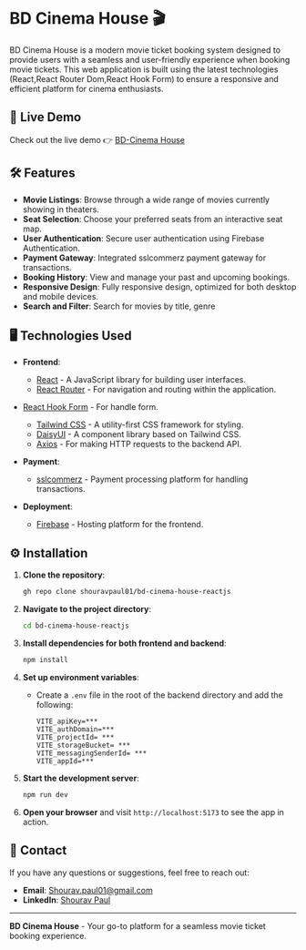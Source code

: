 # BD Cinema House 🎬

BD Cinema House is a modern movie ticket booking system designed to provide users with a seamless and user-friendly experience when booking movie tickets. This web application is built using the latest technologies (React,React Router Dom,React Hook Form) to ensure a responsive and efficient platform for cinema enthusiasts.

## 🚀 Live Demo

Check out the live demo  👉 [BD-Cinema House](https://bd-cinema-house.web.app/) 

## 🛠️ Features

- **Movie Listings**: Browse through a wide range of movies currently showing in theaters.
- **Seat Selection**: Choose your preferred seats from an interactive seat map.
- **User Authentication**: Secure user authentication using Firebase Authentication.
- **Payment Gateway**: Integrated sslcommerz payment gateway for  transactions.
- **Booking History**: View and manage your past and upcoming bookings.
- **Responsive Design**: Fully responsive design, optimized for both desktop and mobile devices.
- **Search and Filter**: Search for movies by title, genre

## 🖥️ Technologies Used

- **Frontend**:
  - [React](https://reactjs.org/) - A JavaScript library for building user interfaces.
  - [React Router](https://reactrouter.com/) - For navigation and routing within the application.
- [React Hook Form](https://react-hook-form.com/) - For handle form.
  - [Tailwind CSS](https://tailwindcss.com/) - A utility-first CSS framework for styling.
  - [DaisyUI](https://daisyui.com/) - A component library based on Tailwind CSS.
  - [Axios](https://axios-http.com/) - For making HTTP requests to the backend API.
  

- **Payment**:
  - [sslcommerz](https://sslcommerz.com/) - Payment processing platform for handling transactions.

- **Deployment**:
  - [Firebase](https://firebase.google.com/) - Hosting platform for the frontend.
  




## ⚙️ Installation

1. **Clone the repository**:
    ```bash
    gh repo clone shouravpaul01/bd-cinema-house-reactjs
    ```

2. **Navigate to the project directory**:
    ```bash
    cd bd-cinema-house-reactjs
    ```

3. **Install dependencies for both frontend and backend**:
    ```bash
    npm install
    ```

4. **Set up environment variables**:
   - Create a `.env` file in the root of the backend directory and add the following:
     ```plaintext
     VITE_apiKey=***
     VITE_authDomain=***
     VITE_projectId= ***
     VITE_storageBucket= ***
     VITE_messagingSenderId= ***
     VITE_appId=***
     ```

5. **Start the development server**:
    ```bash
    npm run dev
    ```

6. **Open your browser** and visit `http://localhost:5173` to see the app in action.


## 📧 Contact

If you have any questions or suggestions, feel free to reach out:

- **Email**: Shourav.paul01@gmail.com
- **LinkedIn**: [Shourav Paul](https://www.linkedin.com/in/shourav-paul-6b541022a/)

---

**BD Cinema House** - Your go-to platform for a seamless movie ticket booking experience.
